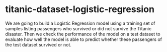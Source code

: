 # titanic-dataset-logistic-regression
We are going to build a Logistic Regression model using a training set of samples listing passengers who survived or did not survive the Titanic disaster. Then we check the performance of the model on a test dataset to evaluate how well the model is able to predict whether these passengers of the test dataset survived or not.
